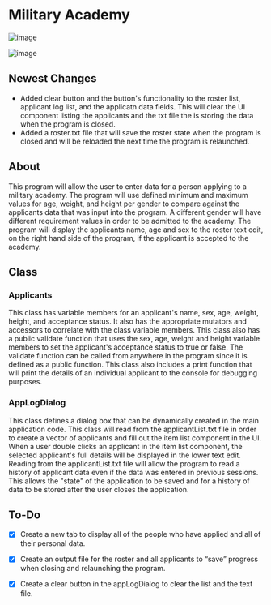 # Military Academy
![image](https://github.com/JusDooEt/MilitaryAcademy/assets/152052216/3ef9c89b-e414-46f6-9931-262303a02c9b)

![image](https://github.com/JusDooEt/MilitaryAcademy/assets/152052216/d268e400-e16e-42fb-97af-e47ef4cd6934)

## Newest Changes
- Added clear button and the button's functionality to the roster list, applicant log list, and the applicatn data fields. This will clear the UI component listing the applicants and the txt file the is storing the data when the program is closed.
- Added a roster.txt file that will save the roster state when the program is closed and will be reloaded the next time the program is relaunched.


## About
This program will allow the user to enter data for a person applying to a military academy. The program will use defined minimum and maximum values for age, weight, and height per gender to compare against the applicants data that was input into the program. A different gender will have different requirement values in order to be admitted to the academy. The program will display the applicants name, age and sex to the roster text edit, on the right hand side of the program, if the applicant is accepted to the academy.

## Class
### Applicants
This class has variable members for an applicant's name, sex, age, weight, height, and acceptance status. It also has the appropriate mutators and accessors to correlate with the class variable members. This class also has a public validate function that uses the sex, age, weight and height variable members to set the applicant's acceptance status to true or false. The validate function can be called from anywhere in the program since it is defined as a public function. This class also includes a print function that will print the details of an individual applicant to the console for debugging purposes. 

### AppLogDialog
This class defines a dialog box that can be dynamically created in the main application code. This class will read from the applicantList.txt file in order to create a vector of applicants and fill out the item list component in the UI. When a user double clicks an applicant in the item list component, the selected applicant's full details will be displayed in the lower text edit. Reading from the applicantList.txt file will allow the program to read a history of applicant data even if the data was entered in previous sessions. This allows the "state" of the application to be saved and for a history of data to be stored after the user closes the application.

## To-Do
- [x] Create a new tab to display all of the people who have applied and all of their personal data.
- [x] Create an output file for the roster and all applicants to “save” progress when closing and relaunching the program.
- [x] Create a clear button in the appLogDialog to clear the list and the text file.

